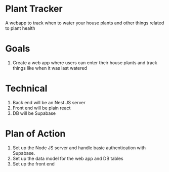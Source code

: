 # Plant Tracker

A webapp to track when to water your house plants and other things related to plant health

# Goals

1. Create a web app where users can enter their house plants and track things like when it was last watered

# Technical

1. Back end will be an Nest JS server
2. Front end will be plain react
3. DB will be Supabase

# Plan of Action

1. Set up the Node JS server and handle basic authentication with Supabase.
2. Set up the data model for the web app and DB tables
3. Set up the front end
